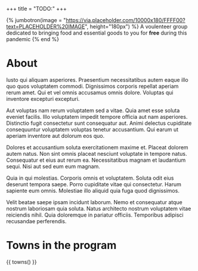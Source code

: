 +++
title = "TODO:"
+++

{% jumbotron(image = "https://via.placeholder.com/10000x180/FFFF00?text=PLACEHOLDER%20IMAGE", height="180px") %}
    A voulenteer group dedicated to bringing food and essential goods to you for **free** during this pandemic
{% end %}


# About
Iusto qui aliquam asperiores. Praesentium necessitatibus autem eaque illo quo quos voluptatem commodi. Dignissimos corporis repellat aperiam rerum amet. Qui et vel omnis accusamus omnis dolore. Voluptas qui inventore excepturi excepturi.

Aut voluptas nam rerum voluptatem sed a vitae. Quia amet esse soluta eveniet facilis. Illo voluptatem impedit tempore officia aut nam asperiores. Distinctio fugit consectetur sunt consequatur aut. Animi delectus cupiditate consequuntur voluptatem voluptas tenetur accusantium. Qui earum ut aperiam inventore aut dolorum eos quo.

Dolores et accusantium soluta exercitationem maxime et. Placeat dolorem autem natus. Non sint omnis placeat nesciunt voluptate in tempore natus. Consequatur et eius aut rerum ea. Necessitatibus magnam et laudantium sequi. Nisi aut sed eum eum magnam.

Quia in qui molestias. Corporis omnis et voluptatem. Soluta odit eius deserunt tempora saepe. Porro cupiditate vitae qui consectetur. Harum sapiente eum omnis. Molestiae illo aliquid quia fuga quod dignissimos.

Velit beatae saepe ipsam incidunt laborum. Nemo et consequatur atque nostrum laboriosam quia soluta. Natus architecto nostrum voluptatem vitae reiciendis nihil. Quia doloremque in pariatur officiis. Temporibus adipisci recusandae perferendis.

# Towns in the program
{{ towns() }}